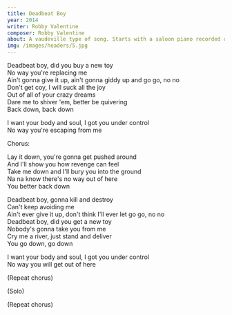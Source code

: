 ```yaml
---
title: Deadbeat Boy
year: 2014
writer: Robby Valentine
composer: Robby Valentine
about: A vaudeville type of song. Starts with a saloon piano recorded on bad vinyl. A Michael Jackson-minded verse. Queen-like harmonies in the chorus. Brian May’s guitar orchestra in ‘Good company’ was the inspiration of the guitar solo.
img: /images/headers/5.jpg
---
```


<p>Deadbeat boy, did you buy a new toy<br />
    No way you're replacing me<br />
    Ain't gonna give it up, ain't gonna giddy up and go go, no no<br />
    Don't get coy, I will suck all the joy<br />
    Out of all of your crazy dreams<br />
    Dare me to shiver 'em, better be quivering<br />
    Back down, back down</p>

<p>I want your body and soul, I got you under control<br />
    No way you're escaping from me</p>

<p class="em">Chorus:</p>

<p>Lay it down, you're gonna get pushed around<br />
    And I'll show you how revenge can feel<br />
    Take me down and I'll bury you into the ground<br />
    Na na know there's no way out of here<br />
    You better back down</p>

<p>Deadbeat boy, gonna kill and destroy<br />
    Can't keep avoiding me<br />
    Ain't ever give it up, don't think I'll ever let go go, no no<br />
    Deadbeat boy, did you get a new toy<br />
    Nobody's gonna take you from me<br />
    Cry me a river, just stand and deliver<br />
    You go down, go down</p>

<p>I want your body and soul, I got you under control<br />
    No way you will get out of here</p>

<p class="em">(Repeat chorus)</p>

<p class="em">(Solo)</p>

<p class="em">(Repeat chorus)</p>